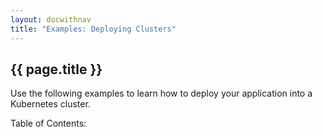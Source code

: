 ```yaml
---
layout: docwithnav
title: "Examples: Deploying Clusters"
---
```


## {{ page.title }} ##

Use the following examples to learn how to deploy your application into a Kubernetes cluster.

<p>Table of Contents:</p>
<ul id="toclist"></ul>
 
<script>
$(function() {
		$('#toclist').load( location.pathname + " #gentocdplyclst li" );
});
</script>

